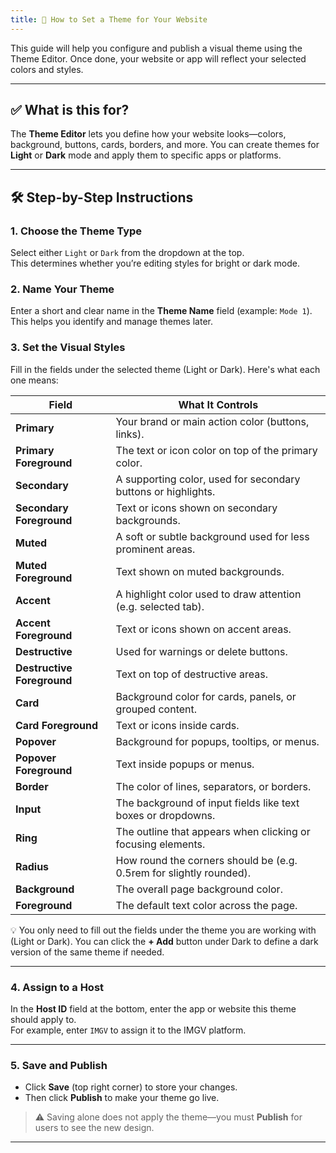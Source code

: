 ```yaml
---
title: 🌈 How to Set a Theme for Your Website
---
```



This guide will help you configure and publish a visual theme using the Theme Editor. Once done, your website or app will reflect your selected colors and styles.

---

## ✅ What is this for?

The **Theme Editor** lets you define how your website looks—colors, background, buttons, cards, borders, and more. You can create themes for **Light** or **Dark** mode and apply them to specific apps or platforms.

---

## 🛠 Step-by-Step Instructions

### 1. **Choose the Theme Type**
Select either `Light` or `Dark` from the dropdown at the top.  
This determines whether you’re editing styles for bright or dark mode.

### 2. **Name Your Theme**
Enter a short and clear name in the **Theme Name** field (example: `Mode 1`).  
This helps you identify and manage themes later.

### 3. **Set the Visual Styles**
Fill in the fields under the selected theme (Light or Dark). Here's what each one means:

| Field | What It Controls |
|-------|------------------|
| **Primary** | Your brand or main action color (buttons, links). |
| **Primary Foreground** | The text or icon color on top of the primary color. |
| **Secondary** | A supporting color, used for secondary buttons or highlights. |
| **Secondary Foreground** | Text or icons shown on secondary backgrounds. |
| **Muted** | A soft or subtle background used for less prominent areas. |
| **Muted Foreground** | Text shown on muted backgrounds. |
| **Accent** | A highlight color used to draw attention (e.g. selected tab). |
| **Accent Foreground** | Text or icons shown on accent areas. |
| **Destructive** | Used for warnings or delete buttons. |
| **Destructive Foreground** | Text on top of destructive areas. |
| **Card** | Background color for cards, panels, or grouped content. |
| **Card Foreground** | Text or icons inside cards. |
| **Popover** | Background for popups, tooltips, or menus. |
| **Popover Foreground** | Text inside popups or menus. |
| **Border** | The color of lines, separators, or borders. |
| **Input** | The background of input fields like text boxes or dropdowns. |
| **Ring** | The outline that appears when clicking or focusing elements. |
| **Radius** | How round the corners should be (e.g. 0.5rem for slightly rounded). |
| **Background** | The overall page background color. |
| **Foreground** | The default text color across the page. |

💡 You only need to fill out the fields under the theme you are working with (Light or Dark). You can click the **+ Add** button under Dark to define a dark version of the same theme if needed.

---

### 4. **Assign to a Host**
In the **Host ID** field at the bottom, enter the app or website this theme should apply to.  
For example, enter `IMGV` to assign it to the IMGV platform.

---

### 5. **Save and Publish**
- Click **Save** (top right corner) to store your changes.
- Then click **Publish** to make your theme go live.

> ⚠️ Saving alone does not apply the theme—you must **Publish** for users to see the new design.


---
